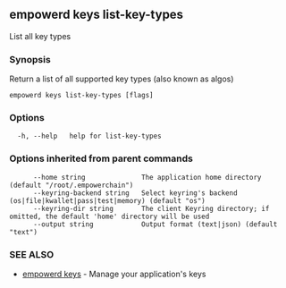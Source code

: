 ## empowerd keys list-key-types

List all key types

### Synopsis

Return a list of all supported key types (also known as algos)

```
empowerd keys list-key-types [flags]
```

### Options

```
  -h, --help   help for list-key-types
```

### Options inherited from parent commands

```
      --home string              The application home directory (default "/root/.empowerchain")
      --keyring-backend string   Select keyring's backend (os|file|kwallet|pass|test|memory) (default "os")
      --keyring-dir string       The client Keyring directory; if omitted, the default 'home' directory will be used
      --output string            Output format (text|json) (default "text")
```

### SEE ALSO

* [empowerd keys](empowerd_keys.md)	 - Manage your application's keys

